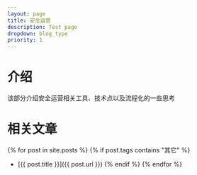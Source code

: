 ```yaml
---
layout: page
title: 安全运营
description: Test page
dropdown: blog_type
priority: 1
---
```


# 介绍
该部分介绍安全运营相关工具、技术点以及流程化的一些思考

# 相关文章
{% for post in site.posts %}
  {% if post.tags contains "其它" %}
  - [{{ post.title }}]({{ post.url }})
  {% endif %}
{% endfor %}
